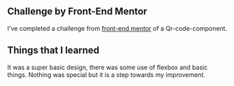## Challenge by Front-End Mentor 
I've completed a challenge from [front-end mentor](https://frontendmentor.io/) of a Qr-code-component. 

## Things that I learned
It was a super basic design, there was some use of flexbox and basic things. Nothing was special but it is a step towards my improvement.